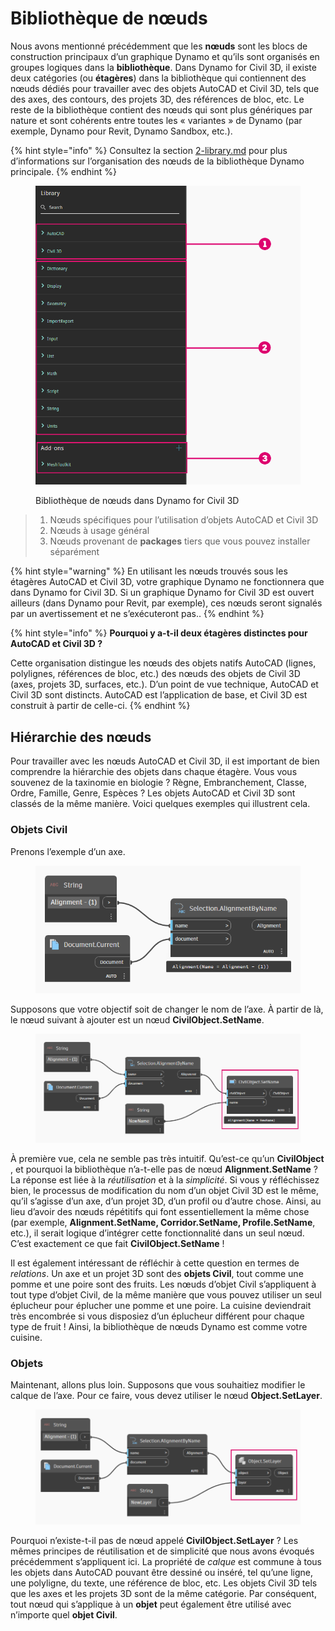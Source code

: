 # Bibliothèque de nœuds

Nous avons mentionné précédemment que les **nœuds** sont les blocs de construction principaux d’un graphique Dynamo et qu’ils sont organisés en groupes logiques dans la **bibliothèque**. Dans Dynamo for Civil 3D, il existe deux catégories (ou **étagères**) dans la bibliothèque qui contiennent des nœuds dédiés pour travailler avec des objets AutoCAD et Civil 3D, tels que des axes, des contours, des projets 3D, des références de bloc, etc. Le reste de la bibliothèque contient des nœuds qui sont plus génériques par nature et sont cohérents entre toutes les « variantes » de Dynamo (par exemple, Dynamo pour Revit, Dynamo Sandbox, etc.).

{% hint style="info" %}
 Consultez la section [2-library.md](../3\_user\_interface/2-library.md "mention") pour plus d’informations sur l’organisation des nœuds de la bibliothèque Dynamo principale. 
{% endhint %} 

<figure><img src="../.gitbook/assets/c3d-node-library.png" alt="" width="563"><figcaption><p>Bibliothèque de nœuds dans Dynamo for Civil 3D</p></figcaption></figure>

> 1. Nœuds spécifiques pour l’utilisation d’objets AutoCAD et Civil 3D
> 2. Nœuds à usage général
> 3. Nœuds provenant de **packages** tiers que vous pouvez installer séparément

{% hint style="warning" %} En utilisant les nœuds trouvés sous les étagères AutoCAD et Civil 3D, votre graphique Dynamo ne fonctionnera que dans Dynamo for Civil 3D. Si un graphique Dynamo for Civil 3D est ouvert ailleurs (dans Dynamo pour Revit, par exemple), ces nœuds seront signalés par un avertissement et ne s’exécuteront pas.. 
{% endhint %} 

{% hint style="info" %}
 **Pourquoi y a-t-il deux étagères distinctes pour AutoCAD et Civil 3D ?**

Cette organisation distingue les nœuds des objets natifs AutoCAD (lignes, polylignes, références de bloc, etc.) des nœuds des objets de Civil 3D (axes, projets 3D, surfaces, etc.). D’un point de vue technique, AutoCAD et Civil 3D sont distincts. AutoCAD est l’application de base, et Civil 3D est construit à partir de celle-ci. 
{% endhint %} 

## Hiérarchie des nœuds

Pour travailler avec les nœuds AutoCAD et Civil 3D, il est important de bien comprendre la hiérarchie des objets dans chaque étagère. Vous vous souvenez de la taxinomie en biologie ? Règne, Embranchement, Classe, Ordre, Famille, Genre, Espèces ? Les objets AutoCAD et Civil 3D sont classés de la même manière. Voici quelques exemples qui illustrent cela.

### Objets Civil

Prenons l’exemple d’un axe.

<figure><img src="../.gitbook/assets/c3d-node-library-alignment.png" alt=""><figcaption></figcaption></figure>

Supposons que votre objectif soit de changer le nom de l’axe. À partir de là, le nœud suivant à ajouter est un nœud **CivilObject.SetName**.

<figure><img src="../.gitbook/assets/c3d-node-library-alignment-set-name (1).png" alt=""><figcaption></figcaption></figure>

À première vue, cela ne semble pas très intuitif. Qu’est-ce qu’un **CivilObject** , et pourquoi la bibliothèque n’a-t-elle pas de nœud **Alignment.SetName** ? La réponse est liée à la _réutilisation_ et à la _simplicité_. Si vous y réfléchissez bien, le processus de modification du nom d’un objet Civil 3D est le même, qu’il s’agisse d’un axe, d’un projet 3D, d’un profil ou d’autre chose. Ainsi, au lieu d’avoir des nœuds répétitifs qui font essentiellement la même chose (par exemple, **Alignment.SetName, Corridor.SetName, Profile.SetName**, etc.), il serait logique d’intégrer cette fonctionnalité dans un seul nœud. C’est exactement ce que fait **CivilObject.SetName** !

Il est également intéressant de réfléchir à cette question en termes de _relations_. Un axe et un projet 3D sont des **objets Civil**, tout comme une pomme et une poire sont des fruits. Les nœuds d’objet Civil s’appliquent à tout type d’objet Civil, de la même manière que vous pouvez utiliser un seul éplucheur pour éplucher une pomme et une poire. La cuisine deviendrait très encombrée si vous disposiez d’un éplucheur différent pour chaque type de fruit ! Ainsi, la bibliothèque de nœuds Dynamo est comme votre cuisine.

### Objets

Maintenant, allons plus loin. Supposons que vous souhaitiez modifier le calque de l’axe. Pour ce faire, vous devez utiliser le nœud **Object.SetLayer**.

<figure><img src="../.gitbook/assets/c3d-node-library-alignment-set-layer.png" alt=""><figcaption></figcaption></figure>

Pourquoi n’existe-t-il pas de nœud appelé **CivilObject.SetLayer** ? Les mêmes principes de réutilisation et de simplicité que nous avons évoqués précédemment s’appliquent ici. La propriété de _calque_ est commune à tous les objets dans AutoCAD pouvant être dessiné ou inséré, tel qu’une ligne, une polyligne, du texte, une référence de bloc, etc. Les objets Civil 3D tels que les axes et les projets 3D sont de la même catégorie. Par conséquent, tout nœud qui s’applique à un **objet** peut également être utilisé avec n’importe quel **objet Civil**.

